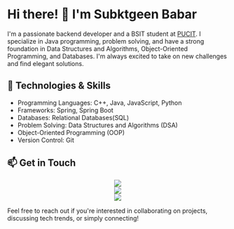 # Hi there! 👋 I'm Subktgeen Babar

I'm a passionate backend developer and a BSIT student at <a href="https://pucit.edu.pk/">PUCIT</a>. I specialize in Java programming, problem solving, and have a strong foundation in Data Structures and Algorithms, Object-Oriented Programming, and Databases. I'm always excited to take on new challenges and find elegant solutions.

## 🔧 Technologies & Skills

- Programming Languages: C++, Java, JavaScript, Python
- Frameworks: Spring, Spring Boot
- Databases: Relational Databases(SQL)
- Problem Solving: Data Structures and Algorithms (DSA)
- Object-Oriented Programming (OOP)
- Version Control: Git


## 📫 Get in Touch



<p align="center">
<a href="https://www.linkedin.com/in/subktgeen-babar/"><img src="https://img.shields.io/badge/-subktgeen%20babar-0077B5?style=flat&logo=Linkedin&logoColor=white"/></a>
<br/>
<a href="https://leetcode.com/subktgeenbabar_1/"><img src="https://img.shields.io/badge/-/subktgeenbabar_1-e8b519?style=flat&logo=leetcode&logoColor=black"/></a>
<br/>
<a href="mailto:sendtosubktgeen@gmail.com"><img src="https://img.shields.io/badge/-sendtosubktgeen@gmail.com-D14836?style=flat&logo=Gmail&logoColor=white"/></a>

</p>


Feel free to reach out if you're interested in collaborating on projects, discussing tech trends, or simply connecting!
